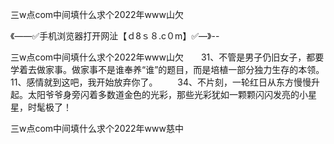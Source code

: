 三w点com中间填什么求个2022年www山欠

《——✅手机浏览器打开网沚【ｄ8ｓ８.c０m】✅—》--

三w点com中间填什么求个2022年www山欠　　31、不管是男子仍旧女子，都要学着去做家事。做家事不是谁奉养“谁”的题目，而是培植一部分独力生存的本领。
	11、感情就到这吧，我开始放弃你了。
　　34、不片刻，一轮红日从东方慢慢升起。太阳爷爷身旁闪着多数道金色的光彩，那些光彩犹如一颗颗闪闪发亮的小星星，时髦极了！





三w点com中间填什么求个2022年www慈中
